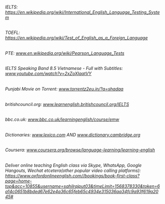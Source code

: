 ###### IELTS: https://en.wikipedia.org/wiki/International_English_Language_Testing_System

###### TOEFL: https://en.wikipedia.org/wiki/Test_of_English_as_a_Foreign_Language

###### PTE: www.en.wikipedia.org/wiki/Pearson_Language_Tests

###### IELTS Speaking Band 8.5 Vietnamese - Full with Subtitles: www.youtube.com/watch?v=2xZoXIaqtVY

###### Punjabi Movie on Torrent: www.torrentz2eu.in/?q=shadaa

###### britishcouncil.org: www.learnenglish.britishcouncil.org/IELTS

###### bbc.co.uk: www.bbc.co.uk/learningenglish/course/emw

###### Dictionaries: www.lexico.com AND www.dictionary.cambridge.org

###### Coursera: www.coursera.org/browse/language-learning/learning-english

###### Deliver online teaching English class via Skype, WhatsApp, Google Hangouts, Wechat etcetera(other popular video calling platforms):   https://www.oxfordonlineenglish.com//bookings/book-first-class?page=home-top&acc=10855&username=sahilrajput03&timeLimit=1568378330&token=6a14c0651b8bded67e62e4a36c65feb65c4934e315036aa34fc9a93f619a2045#

